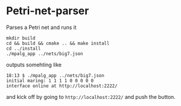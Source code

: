 # Petri-net-parser
Parses a Petri net and runs it

```
mkdir build
cd && build && cmake .. && make install
cd ../install
./mpalg_app ../nets/big7.json
```
outputs somehting like

```
18:13 $ ./mpalg_app ../nets/big7.json 
initial maring: 1 1 1 1 0 0 0 0 0
interface online at http://localhost:2222/
```

and kick off by going to `http://localhost:2222/` and push the button.
